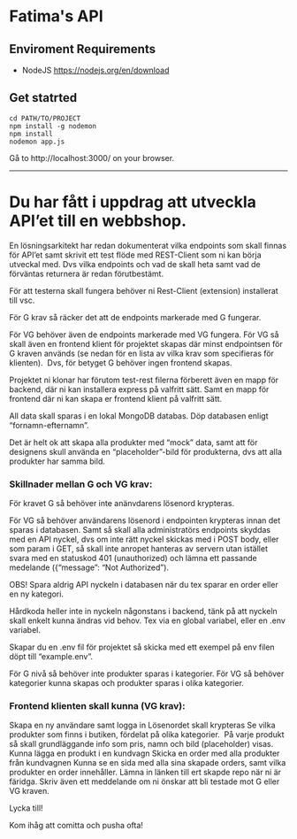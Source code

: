 
# Fatima's API

## Enviroment Requirements
* NodeJS https://nodejs.org/en/download

## Get statrted
```
cd PATH/TO/PROJECT
npm install -g nodemon
npm install
nodemon app.js
```
Gå to http://localhost:3000/ on  your browser.






--------------------------------------------------------------

# Du har fått i uppdrag att utveckla API’et till en webbshop.

En lösningsarkitekt har redan dokumenterat vilka endpoints som skall finnas för API’et samt skrivit ett test flöde med REST-Client som ni kan börja utveckal med. Dvs vilka endpoints och vad de skall heta samt vad de förväntas returnera är redan förutbestämt. 

För att testerna skall fungera behöver ni Rest-Client (extension) installerat till vsc.

För G krav så räcker det att de endpoints markerade med G fungerar. 

För VG behöver även de endpoints markerade med VG fungera. För VG så skall även en frontend klient för projektet skapas där minst endpointsen för G kraven används (se nedan för en lista av vilka krav som specifieras för klienten). 
Dvs, för betyget G behöver ingen frontend skapas.

Projektet ni klonar har förutom test-rest filerna förberett även en mapp för backend, där ni kan installera express på valfritt sätt. Samt en mapp för frontend där ni kan skapa er frontend klient på valfritt sätt. 

All data skall sparas i en lokal MongoDB databas. Döp databasen enligt “fornamn-efternamn”.

Det är helt ok att skapa alla produkter med “mock” data, samt att för designens skull använda en “placeholder”-bild för produkterna, dvs att alla produkter har samma bild.


### Skillnader mellan G och VG krav:

För kravet G så behöver inte anänvdarens lösenord krypteras. 

För VG så behöver användarens lösenord i endpointen krypteras innan det sparas i databasen. Samt så skall alla administratörs endpoints skyddas med en API nyckel, dvs om inte rätt nyckel skickas med i POST body, eller som param i GET, så skall inte anropet hanteras av servern utan istället svara med en statuskod 401 (unauthorized) och lämna ett passande medelande ({“message”: “Not Authorized”). 



OBS! Spara aldrig API nyckeln i databasen när du tex sparar en order eller en ny kategori.

Hårdkoda heller inte in nyckeln någonstans i backend, tänk på att nyckeln skall enkelt kunna ändras vid behov. Tex via en global variabel, eller en .env variabel.

Skapar du en .env fil för projektet så skicka med ett exempel på env filen döpt till “example.env”.

För G nivå så behöver inte produkter sparas i kategorier. För VG så behöver kategorier kunna skapas och produkter sparas i olika kategorier.



### Frontend klienten skall kunna (VG krav):

Skapa en ny användare samt logga in
Lösenordet skall krypteras
Se vilka produkter som finns i butiken, fördelat på olika kategorier. 
På varje produkt så skall grundläggande info som pris, namn och bild (placeholder) visas.
Kunna lägga en produkt i en kundvagn
Skicka en order med alla produkter från kundvagnen
Kunna se en sida med alla sina skapade orders, samt vilka produkter en order innehåller.
Lämna in länken till ert skapde repo när ni är färidga. Skriv även ett meddelande om ni önskar att bli testade mot G eller VG kraven.

Lycka till!

Kom ihåg att comitta och pusha ofta!